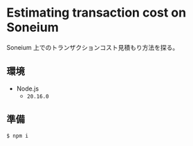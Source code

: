 # Estimating transaction cost on Soneium

Soneium 上でのトランザクションコスト見積もり方法を探る。

## 環境

- Node.js
  - `20.16.0`

## 準備

```bash
$ npm i
```
